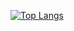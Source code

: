 [![Top Langs](https://github-readme-stats.vercel.app/api/top-langs/?username=tomoyahiroe)](https://github.com/anuraghazra/github-readme-stats)
